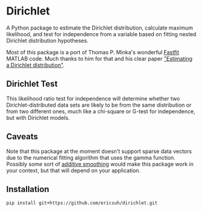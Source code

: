Dirichlet
=========

A Python package to estimate the Dirichlet distribution, calculate maximum
likelihood, and test for independence from a variable based on fitting nested
Dirichlet distribution hypotheses.

Most of this package is a port of Thomas P. Minka's wonderful
[Fastfit][fastfit] MATLAB code. Much thanks to him for that and his clear
paper ["Estimating a Dirichlet distribution"][estimating].

[estimating]: http://research.microsoft.com/en-us/um/people/minka/papers/dirichlet/
[fastfit]: http://research.microsoft.com/en-us/um/people/minka/software/fastfit/

Dirichlet Test
--------------

This likelihood ratio test for independence will determine whether two
Dirichlet-distributed data sets are likely to be from the same distribution
or from two different ones, much like a chi-square or G-test for independence,
but with Dirichlet models.

Caveats
-------

Note that this package at the moment doesn't support sparse data vectors due to the
numerical fitting algorithm that uses the gamma function. Possibly some sort of
[additive smoothing](https://en.wikipedia.org/wiki/Additive_smoothing) would
make this package work in your context, but that will depend on your application.

Installation
------------

    pip install git+https://github.com/ericsuh/dirichlet.git
